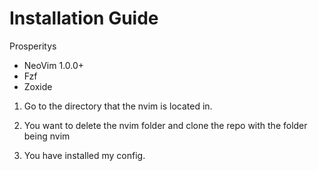# Installation Guide


Prosperitys

- NeoVim 1.0.0+
- Fzf
- Zoxide


1. Go to the directory that the nvim is located in.

2. You want to delete the nvim folder and clone the repo with the folder being nvim

3. You have installed my config.



